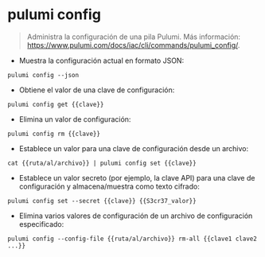 # pulumi config

> Administra la configuración de una pila Pulumi.
> Más información: <https://www.pulumi.com/docs/iac/cli/commands/pulumi_config/>.

- Muestra la configuración actual en formato JSON:

`pulumi config --json`

- Obtiene el valor de una clave de configuración:

`pulumi config get {{clave}}`

- Elimina un valor de configuración:

`pulumi config rm {{clave}}`

- Establece un valor para una clave de configuración desde un archivo:

`cat {{ruta/al/archivo}} | pulumi config set {{clave}}`

- Establece un valor secreto (por ejemplo, la clave API) para una clave de configuración y almacena/muestra como texto cifrado:

`pulumi config set --secret {{clave}} {{S3cr37_valor}}`

- Elimina varios valores de configuración de un archivo de configuración especificado:

`pulumi config --config-file {{ruta/al/archivo}} rm-all {{clave1 clave2 ...}}`
